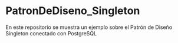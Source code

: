 # PatronDeDiseno_Singleton
En este repositorio se muestra un ejemplo sobre el Patrón de Diseño Singleton conectado con PostgreSQL

